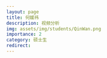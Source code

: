 ```yaml
---
layout: page
title: 何媛祎
description: 视频分析
img: assets/img/students/QinWan.png
importance: 2
category: 硕士生
redirect:
---
```

